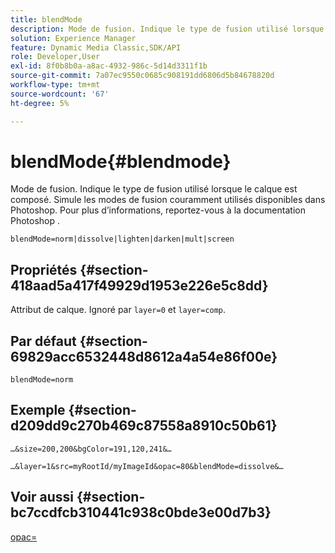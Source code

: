 ```yaml
---
title: blendMode
description: Mode de fusion. Indique le type de fusion utilisé lorsque le calque est composé. Simule les modes de fusion couramment utilisés disponibles dans Photoshop. Pour plus d’informations, reportez-vous à la documentation Photoshop .
solution: Experience Manager
feature: Dynamic Media Classic,SDK/API
role: Developer,User
exl-id: 8f0b8b0a-a8ac-4932-986c-5d14d3311f1b
source-git-commit: 7a07ec9550c0685c908191dd6806d5b84678820d
workflow-type: tm+mt
source-wordcount: '67'
ht-degree: 5%

---
```


# blendMode{#blendmode}

Mode de fusion. Indique le type de fusion utilisé lorsque le calque est composé. Simule les modes de fusion couramment utilisés disponibles dans Photoshop. Pour plus d’informations, reportez-vous à la documentation Photoshop .

`blendMode=norm|dissolve|lighten|darken|mult|screen`

## Propriétés {#section-418aad5a417f49929d1953e226e5c8dd}

Attribut de calque. Ignoré par `layer=0` et `layer=comp`.

## Par défaut {#section-69829acc6532448d8612a4a54e86f00e}

`blendMode=norm`

## Exemple {#section-d209dd9c270b469c87558a8910c50b61}

`…&size=200,200&bgColor=191,120,241&…`

`…&layer=1&src=myRootId/myImageId&opac=80&blendMode=dissolve&…`

## Voir aussi {#section-bc7ccdfcb310441c938c0bde3e00d7b3}

[opac=](../../../../../is-api/http-ref/image-serving-api-ref/c-http-protocol-reference/c-command-reference/r-opac.md#reference-d2269b51aca34599a08d0a46ee5c27e5)

